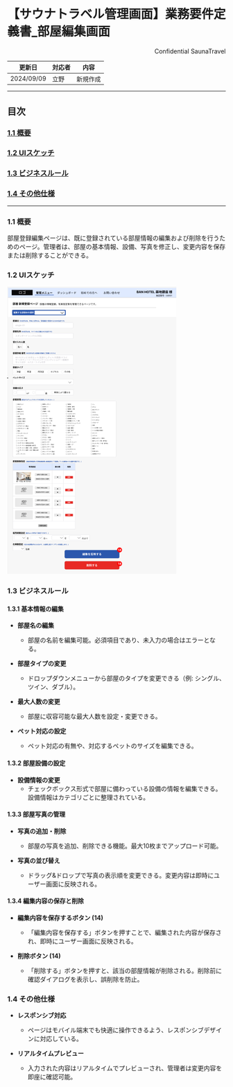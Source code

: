 # 【サウナトラベル管理画面】業務要件定義書_部屋編集画面

<div style="text-align: right;">
Confidential SaunaTravel
</div>

|更新日|対応者|内容|
|-|-|-|
| 2024/09/09 | 立野 | 新規作成 |

***

## 目次
### [1.1 概要](#anchor1)
### [1.2 UIスケッチ](#anchor2)
### [1.3 ビジネスルール](#anchor3)
### [1.4 その他仕様](#anchor4)

***

<a id="anchor1"></a>

### 1.1 概要
部屋登録編集ページは、既に登録されている部屋情報の編集および削除を行うためのページ。管理者は、部屋の基本情報、設備、写真を修正し、変更内容を保存または削除することができる。

<a id="anchor2"></a>

### 1.2 UIスケッチ
![部屋登録編集ページ](image\37_部屋編集画面.png)

<a id="anchor3"></a>

### 1.3 ビジネスルール

#### 1.3.1 基本情報の編集
- **部屋名の編集**
  - 部屋の名前を編集可能。必須項目であり、未入力の場合はエラーとなる。

- **部屋タイプの変更**
  - ドロップダウンメニューから部屋のタイプを変更できる（例: シングル、ツイン、ダブル）。

- **最大人数の変更**
  - 部屋に収容可能な最大人数を設定・変更できる。

- **ペット対応の設定**
  - ペット対応の有無や、対応するペットのサイズを編集できる。

#### 1.3.2 部屋設備の設定
- **設備情報の変更**
  - チェックボックス形式で部屋に備わっている設備の情報を編集できる。設備情報はカテゴリごとに整理されている。

#### 1.3.3 部屋写真の管理
- **写真の追加・削除**
  - 部屋の写真を追加、削除できる機能。最大10枚までアップロード可能。

- **写真の並び替え**
  - ドラッグ&ドロップで写真の表示順を変更できる。変更内容は即時にユーザー画面に反映される。

#### 1.3.4 編集内容の保存と削除
- **編集内容を保存するボタン (14)**
  - 「編集内容を保存する」ボタンを押すことで、編集された内容が保存され、即時にユーザー画面に反映される。

- **削除ボタン (14)**
  - 「削除する」ボタンを押すと、該当の部屋情報が削除される。削除前に確認ダイアログを表示し、誤削除を防止。

<a id="anchor4"></a>

### 1.4 その他仕様
- **レスポンシブ対応**
  - ページはモバイル端末でも快適に操作できるよう、レスポンシブデザインに対応している。

- **リアルタイムプレビュー**
  - 入力された内容はリアルタイムでプレビューされ、管理者は変更内容を即座に確認可能。

